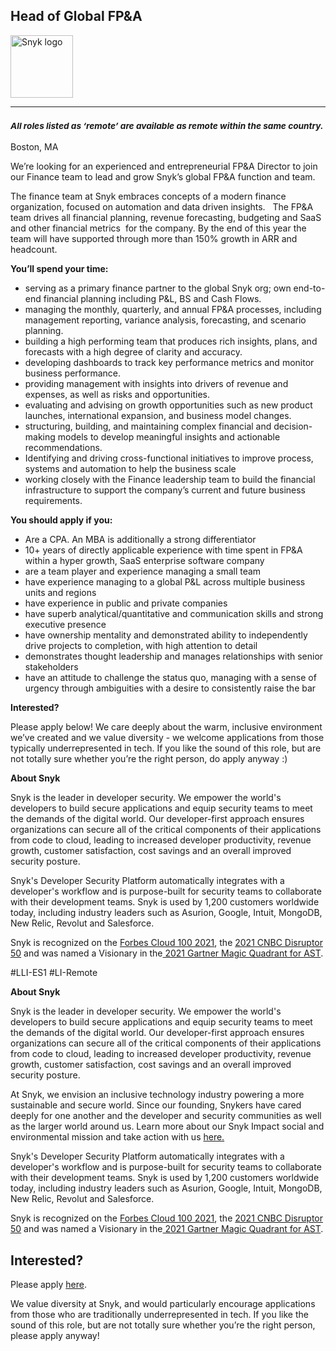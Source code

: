 Head of Global FP&A 
---

<img src="https://res.cloudinary.com/snyk/image/upload/v1537345894/press-kit/brand/logo-black.png" width="100" alt="Snyk logo" />

<hr>
<h3><em><strong><sub>All roles listed as ‘remote’ are available as remote within the same country.</sub></strong></em></h3>
<p><span style="font-weight: 400;">Boston, MA</span></p>
<p><span style="font-weight: 400;">We’re looking for an experienced and entrepreneurial FP&amp;A Director to join our </span><span style="font-weight: 400;">Finance </span><span style="font-weight: 400;">team to </span><span style="font-weight: 400;">lead and grow Snyk’s global FP&amp;A function and team.</span></p>
<p><span style="font-weight: 400;">The finance team at Snyk embraces concepts of a modern finance organization, focused on automation and data driven insights.&nbsp; </span><span style="font-weight: 400;">&nbsp;</span><span style="font-weight: 400;">The </span><span style="font-weight: 400;">FP&amp;A</span><span style="font-weight: 400;"> team </span><span style="font-weight: 400;">drives all financial planning, revenue forecasting, budgeting and SaaS and other financial metrics&nbsp; for the company. </span><span style="font-weight: 400;">By the end of this year the team </span><span style="font-weight: 400;">will have supported through more than 150% growth in ARR and headcount.</span><span style="font-weight: 400;">&nbsp;</span></p>
<p><strong>You’ll spend your time:</strong></p>
<ul>
<li style="font-weight: 400;"><span style="font-weight: 400;">serving as a primary finance partner to the global Snyk org; own end-to-end financial planning including P&amp;L, BS and Cash Flows.</span></li>
<li style="font-weight: 400;"><span style="font-weight: 400;">managing the monthly, quarterly, and annual FP&amp;A processes, including management reporting, variance analysis, forecasting, and scenario planning.</span></li>
<li style="font-weight: 400;"><span style="font-weight: 400;">building a high performing team that produces rich insights, plans, and forecasts with a high degree of clarity and accuracy.</span></li>
<li style="font-weight: 400;"><span style="font-weight: 400;">developing dashboards to track key performance metrics and monitor business performance.&nbsp;</span></li>
<li style="font-weight: 400;"><span style="font-weight: 400;">providing management with insights into drivers of revenue and expenses, as well as risks and opportunities.</span></li>
<li style="font-weight: 400;"><span style="font-weight: 400;">evaluating and advising on growth opportunities such as new product launches, international expansion, and business model changes.</span></li>
<li style="font-weight: 400;"><span style="font-weight: 400;">structuring, building, and maintaining complex financial and decision-making models to develop meaningful insights and actionable recommendations.</span></li>
<li style="font-weight: 400;"><span style="font-weight: 400;">Identifying and driving cross-functional initiatives to improve process, systems and automation to help the business scale</span></li>
<li style="font-weight: 400;"><span style="font-weight: 400;">working closely with the Finance leadership team to build the financial infrastructure to support the company’s current and future business requirements.</span></li>
</ul>
<p><strong>You should apply if you:</strong></p>
<ul>
<li style="font-weight: 400;"><span style="font-weight: 400;">Are a CPA. An MBA is additionally a strong differentiator&nbsp;</span></li>
<li style="font-weight: 400;"><span style="font-weight: 400;">10+ years of directly applicable experience with time spent in FP&amp;A within a hyper growth, SaaS enterprise software company</span></li>
<li style="font-weight: 400;"><span style="font-weight: 400;">are a team player and experience managing a small team</span></li>
<li style="font-weight: 400;"><span style="font-weight: 400;">have experience managing to a global P&amp;L across multiple business units and regions</span></li>
<li style="font-weight: 400;"><span style="font-weight: 400;">have experience in public and private companies</span></li>
<li style="font-weight: 400;"><span style="font-weight: 400;">have superb analytical/quantitative and communication skills and strong executive presence</span></li>
<li style="font-weight: 400;"><span style="font-weight: 400;">have ownership mentality and demonstrated ability to independently drive projects to completion, with high attention to detail</span></li>
<li style="font-weight: 400;"><span style="font-weight: 400;">demonstrates thought leadership and manages relationships with senior stakeholders</span></li>
<li style="font-weight: 400;"><span style="font-weight: 400;">have an attitude to challenge the status quo, managing with a sense of urgency through ambiguities with a desire to consistently raise the bar</span></li>
</ul>
<p><strong>Interested?</strong></p>
<p><span style="font-weight: 400;">Please apply below! We care deeply about the warm, inclusive environment we’ve created and we value diversity - we welcome applications from those typically underrepresented in tech. If you like the sound of this role, but are not totally sure whether you’re the right person, do apply anyway :)</span></p>
<p><strong>About Snyk</strong></p>
<p><span style="font-weight: 400;">Snyk is the leader in developer security. We empower the world's developers to build secure applications and equip security teams to meet the demands of the digital world. Our developer-first approach ensures organizations can secure all of the critical components of their applications from code to cloud, leading to increased developer productivity, revenue growth, customer satisfaction, cost savings and an overall improved security posture.&nbsp;</span></p>
<p><span style="font-weight: 400;">Snyk's Developer Security Platform automatically integrates with a developer's workflow and is purpose-built for security teams to collaborate with their development teams. Snyk is used by 1,200 customers worldwide today, including industry leaders such as Asurion, Google, Intuit, MongoDB, New Relic, Revolut and Salesforce.</span></p>
<p><span style="font-weight: 400;">Snyk is recognized on the </span><a href="https://www.forbes.com/cloud100/#6f24b5ba5f94"><span style="font-weight: 400;">Forbes Cloud 100 2021</span></a><span style="font-weight: 400;">, the </span><a href="https://www.cnbc.com/2021/05/25/these-are-the-2021-cnbc-disruptor-50-companies.html"><span style="font-weight: 400;">2021 CNBC Disruptor 50</span></a><span style="font-weight: 400;"> and was named a Visionary in the</span><a href="https://snyk.io/blog/snyk-visionary-2021-gartner-magic-quadrant-for-ast/"><span style="font-weight: 400;"> 2021 Gartner Magic Quadrant for AST</span></a><span style="font-weight: 400;">.</span></p>
<p>#LLI-ES1 #LI-Remote</p><div class="content-conclusion"><p><strong>About Snyk</strong></p>
<p><span style="font-weight: 400;">Snyk is the leader in developer security. We empower the world's developers to build secure applications and equip security teams to meet the demands of the digital world. Our developer-first approach ensures organizations can secure all of the critical components of their applications from code to cloud, leading to increased developer productivity, revenue growth, customer satisfaction, cost savings and an overall improved security posture.&nbsp;</span></p>
<p><span style="font-weight: 400;">At Snyk, we envision an inclusive technology industry powering a more sustainable and secure world.</span> <span style="font-weight: 400;">Since our founding, Snykers have cared deeply for one another and the developer and security communities as well as the larger world around us. Learn more about our Snyk Impact social and environmental mission and take action with us </span><a href="https://snyk.io/about/snyk-impact/"><span style="font-weight: 400;">here.</span></a></p>
<p><span style="font-weight: 400;">Snyk's Developer Security Platform automatically integrates with a developer's workflow and is purpose-built for security teams to collaborate with their development teams. Snyk is used by 1,200 customers worldwide today, including industry leaders such as Asurion, Google, Intuit, MongoDB, New Relic, Revolut and Salesforce.</span></p>
<p><span style="font-weight: 400;">Snyk is recognized on the </span><a href="https://www.forbes.com/cloud100/#6f24b5ba5f94"><span style="font-weight: 400;">Forbes Cloud 100 2021</span></a><span style="font-weight: 400;">, the </span><a href="https://www.cnbc.com/2021/05/25/these-are-the-2021-cnbc-disruptor-50-companies.html"><span style="font-weight: 400;">2021 CNBC Disruptor 50</span></a><span style="font-weight: 400;"> and was named a Visionary in the</span><a href="https://snyk.io/blog/snyk-visionary-2021-gartner-magic-quadrant-for-ast/"><span style="font-weight: 400;"> 2021 Gartner Magic Quadrant for AST</span></a><span style="font-weight: 400;">.</span></p></div>

Interested?
---

Please apply [here](https://boards.greenhouse.io/snyk/jobs/5572997002#app).

We value diversity at Snyk, and would particularly encourage applications from those who are traditionally underrepresented in tech.
If you like the sound of this role, but are not totally sure whether you’re the right person, please apply anyway!
